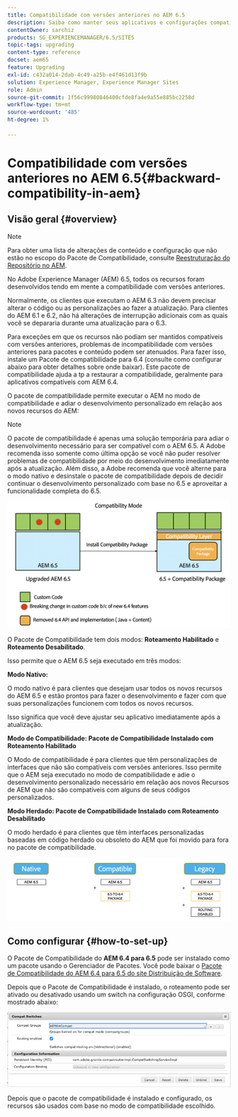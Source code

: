```yaml
---
title: Compatibilidade com versões anteriores no AEM 6.5
description: Saiba como manter seus aplicativos e configurações compatíveis com o Adobe Experience Manager (AEM) 6.5
contentOwner: sarchiz
products: SG_EXPERIENCEMANAGER/6.5/SITES
topic-tags: upgrading
content-type: reference
docset: aem65
feature: Upgrading
exl-id: c432a014-2dab-4c49-a25b-e4f461d13f9b
solution: Experience Manager, Experience Manager Sites
role: Admin
source-git-commit: 1f56c99980846400cfde8fa4e9a55e885bc2258d
workflow-type: tm+mt
source-wordcount: '485'
ht-degree: 1%

---
```


# Compatibilidade com versões anteriores no AEM 6.5{#backward-compatibility-in-aem}

## Visão geral {#overview}

>[!NOTE]
>
>Para obter uma lista de alterações de conteúdo e configuração que não estão no escopo do Pacote de Compatibilidade, consulte [Reestruturação do Repositório no AEM](/help/sites-deploying/repository-restructuring.md).

No Adobe Experience Manager (AEM) 6.5, todos os recursos foram desenvolvidos tendo em mente a compatibilidade com versões anteriores.

Normalmente, os clientes que executam o AEM 6.3 não devem precisar alterar o código ou as personalizações ao fazer a atualização. Para clientes do AEM 6.1 e 6.2, não há alterações de interrupção adicionais com as quais você se depararia durante uma atualização para o 6.3.

Para exceções em que os recursos não podiam ser mantidos compatíveis com versões anteriores, problemas de incompatibilidade com versões anteriores para pacotes e conteúdo podem ser atenuados. Para fazer isso, instale um Pacote de compatibilidade para 6.4 (consulte como configurar abaixo para obter detalhes sobre onde baixar). Este pacote de compatibilidade ajuda a tp a restaurar a compatibilidade, geralmente para aplicativos compatíveis com AEM 6.4.

O pacote de compatibilidade permite executar o AEM no modo de compatibilidade e adiar o desenvolvimento personalizado em relação aos novos recursos do AEM:

>[!NOTE]
>
>O pacote de compatibilidade é apenas uma solução temporária para adiar o desenvolvimento necessário para ser compatível com o AEM 6.5. A Adobe recomenda isso somente como última opção se você não puder resolver problemas de compatibilidade por meio do desenvolvimento imediatamente após a atualização. Além disso, a Adobe recomenda que você alterne para o modo nativo e desinstale o pacote de compatibilidade depois de decidir continuar o desenvolvimento personalizado com base no 6.5 e aproveitar a funcionalidade completa do 6.5.

![sase](assets/sase.png)

O Pacote de Compatibilidade tem dois modos: **Roteamento Habilitado** e **Roteamento Desabilitado**.

Isso permite que o AEM 6.5 seja executado em três modos:

**Modo Nativo:**

O modo nativo é para clientes que desejam usar todos os novos recursos do AEM 6.5 e estão prontos para fazer o desenvolvimento e fazer com que suas personalizações funcionem com todos os novos recursos.

Isso significa que você deve ajustar seu aplicativo imediatamente após a atualização.

**Modo de Compatibilidade: Pacote de Compatibilidade Instalado com Roteamento Habilitado**

O Modo de compatibilidade é para clientes que têm personalizações de interfaces que não são compatíveis com versões anteriores. Isso permite que o AEM seja executado no modo de compatibilidade e adie o desenvolvimento personalizado necessário em relação aos novos Recursos de AEM que não são compatíveis com alguns de seus códigos personalizados.

**Modo Herdado: Pacote de Compatibilidade Instalado com Roteamento Desabilitado**

O modo herdado é para clientes que têm interfaces personalizadas baseadas em código herdado ou obsoleto do AEM que foi movido para fora no pacote de compatibilidade.

![sapato](assets/sapte.png)

## Como configurar {#how-to-set-up}

O Pacote de Compatibilidade do **AEM 6.4 para 6.5** pode ser instalado como um pacote usando o Gerenciador de Pacotes. Você pode baixar o [Pacote de Compatibilidade do AEM 6.4 para 6.5 do site Distribuição de Software](https://experience.adobe.com/#/downloads/content/software-distribution/en/aem.html?fulltext=compat*&amp;orderby=%40jcr%3Acontent%2Fjcr%3AlastModified&amp;orderby.sort=desc&amp;layout=list&amp;p.offset=0&amp;p.limit=20&amp;package=%2Fcontent%2Fsoftware-distribution%2Fen%2Fdetails.html%2Fcontent%2Fdam%2Faem%2Fpublic%2Fadobe%2Fpackages%2Fcq650%2Fcompatpack%2Faem-compat-cq65-to-cq64).

Depois que o Pacote de Compatibilidade é instalado, o roteamento pode ser ativado ou desativado usando um switch na configuração OSGI, conforme mostrado abaixo:

![Opções de Compatibilidade](assets/compat-switches.png)

Depois que o pacote de compatibilidade é instalado e configurado, os recursos são usados com base no modo de compatibilidade escolhido.
